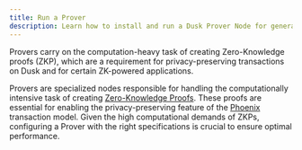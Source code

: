 ```yaml
---
title: Run a Prover
description: Learn how to install and run a Dusk Prover Node for generating zero-knowledge proofs within Dusk.
---
```


Provers carry on the computation-heavy task of creating Zero-Knowledge proofs (ZKP), which are a requirement for privacy-preserving transactions on Dusk and for certain ZK-powered applications.

Provers are specialized nodes responsible for handling the computationally intensive task of creating [Zero-Knowledge Proofs](/learn/deep-dive/cryptography/zkp). These proofs are essential for enabling the privacy-preserving feature of the [Phoenix](/learn/deep-dive/transaction_models/phoenix) transaction model. Given the high computational demands of ZKPs, configuring a Prover with the right specifications is crucial to ensure optimal performance.
